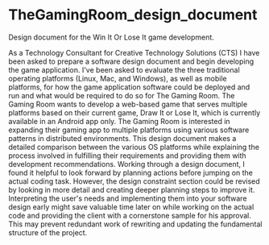 # TheGamingRoom_design_document
Design document for the Win It Or Lose It game development.


As a Technology Consultant for Creative Technology Solutions (CTS) I have been asked to prepare a software design document and begin developing the game application. I've been asked to evaluate the three traditional operating platforms (Linux, Mac, and Windows), as well as mobile platforms, for how the game application software could be deployed and run and what would be required to do so for The Gaming Room. The Gaming Room wants to develop a web-based game that serves multiple platforms based on their current game, Draw It or Lose It, which is currently available in an Android app only. The Gaming Room is interested in expanding their gaming app to multiple platforms using various software patterns in distributed environments.
This design document makes a detailed comparison between the various OS platforms while explaining the process involved in fulfilling their requirements and providing them with development recommendations. Working through a design document, I found it helpful to look forward by planning actions before jumping on the actual coding task. However, the design constraint section could be revised by looking in more detail and creating deeper planning steps to improve it. Interpreting the user's needs and implementing them into your software design early might save valuable time later on while working on the actual code and providing the client with a cornerstone sample for his approval. This may prevent redundant work of rewriting and updating the fundamental structure of the project.
